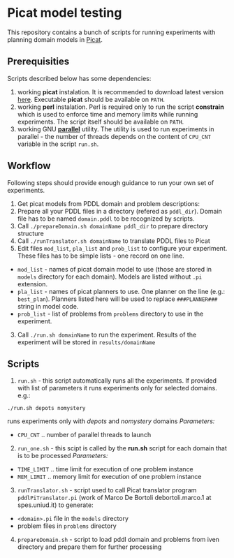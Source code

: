 # Picat model testing
This repository contains a bunch of scripts for running experiments with planning domain models in [Picat](http://www.picat-lang.org/).

## Prerequisities
Scripts described below has some dependencies:
1. working **picat** instalation. It is recommended to download latest version [here](http://picat-lang.org/download.html). Executable **picat** should be available on `PATH`.
2. working **perl** instalation. Perl is required only to run the script **constrain** which is used to enforce time and memory limits while running experiments. The script itself should be available on `PATH`.
3. working GNU [**parallel**](http://www.gnu.org/software/parallel/) utility. The utility is used to run experiments in parallel - the number of threads depends on the content of `CPU_CNT` variable in the script `run.sh`.

## Workflow
Following steps should provide enough guidance to run your own set of experiments.

1. Get picat models from PDDL domain and problem descriptions:
  1. Prepare all your PDDL files in a directory (refered as `pddl_dir`). Domain file has to be named `domain.pddl` to be recognized by scripts.
  2. Call `./prepareDomain.sh domainName pddl_dir` to prepare directory structure
  3. Call `./runTranslator.sh domainName` to translate PDDL files to Picat
2. Edit files `mod_list`, `pla_list` and `prob_list` to configure your experiment. These files has to be simple lists - one record on one line.
  + `mod_list` - names of picat domain model to use (those are stored in `models` directory for each domain). Models are listed without `.pi` extension.
  + `pla_list` - names of picat planners to use. One planner on the line (e.g.: `best_plan`). Planners listed here will be used to replace `###PLANNER###` string in model code.
  + `prob_list` - list of problems from `problems` directory to use in the experiment.
3. Call `./run.sh domainName` to run the experiment. Results of the experiment will be stored in `results/domainName`

## Scripts

1. `run.sh` - this script automatically runs all the experiments. If provided with list of parameters it runs experiments only for selected domains.
  e.g.:
  ```
  ./run.sh depots nomystery
  ``` 
  runs experiments only with *depots* and *nomystery* domains 
  *Parameters:*  
  + `CPU_CNT` .. number of parallel threads to launch
2. `run_one.sh` - this scipt is called by the **run.sh** script for each domain that is to be processed
  *Parameters:*  
  + `TIME_LIMIT` .. time limit for execution of one problem instance  
  + `MEM_LIMIT` .. memory limit for execution of one problem instance
3. `runTranslator.sh` - script used to call Picat translator program `pddlPiTranslator.pi` (work of Marco De Bortoli debortoli.marco.1 at spes.uniud.it) to generate:  
  + `<domain>.pi` file in the `models` directory
  + problem files in `problems` directory
4. `prepareDomain.sh` - script to load pddl domain and problems from iven directory and prepare them for further processing
